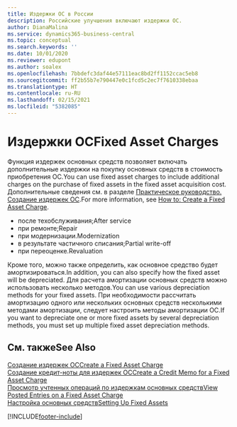 ```yaml
---
title: Издержки ОС в России
description: Российские улучшения включают издержки ОС.
author: DianaMalina
ms.service: dynamics365-business-central
ms.topic: conceptual
ms.search.keywords: ''
ms.date: 10/01/2020
ms.reviewer: edupont
ms.author: soalex
ms.openlocfilehash: 7bbdefc3daf44e57111eac8bd2ff1152ccac5eb8
ms.sourcegitcommit: ff2b55b7e790447e0c1fcd5c2ec7f7610338ebaa
ms.translationtype: HT
ms.contentlocale: ru-RU
ms.lasthandoff: 02/15/2021
ms.locfileid: "5382085"
---
```

# <a name="fixed-asset-charges"></a><span data-ttu-id="ccc9d-103">Издержки ОС</span><span class="sxs-lookup"><span data-stu-id="ccc9d-103">Fixed Asset Charges</span></span>

<span data-ttu-id="ccc9d-104">Функция издержек основных средств позволяет включать дополнительные издержки на покупку основных средств в стоимость приобретения ОС.</span><span class="sxs-lookup"><span data-stu-id="ccc9d-104">You can use fixed asset charges to include additional charges on the purchase of fixed assets in the fixed asset acquisition cost.</span></span> <span data-ttu-id="ccc9d-105">Дополнительные сведения см. в разделе [Практическое руководство. Создание издержек ОС](how-to-create-a-fixed-asset-charge.md).</span><span class="sxs-lookup"><span data-stu-id="ccc9d-105">For more information, see [How to: Create a Fixed Asset Charge](how-to-create-a-fixed-asset-charge.md).</span></span> 

- <span data-ttu-id="ccc9d-106">после техобслуживания;</span><span class="sxs-lookup"><span data-stu-id="ccc9d-106">After service</span></span>
- <span data-ttu-id="ccc9d-107">при ремонте;</span><span class="sxs-lookup"><span data-stu-id="ccc9d-107">Repair</span></span>
- <span data-ttu-id="ccc9d-108">при модернизации.</span><span class="sxs-lookup"><span data-stu-id="ccc9d-108">Modernization</span></span>
- <span data-ttu-id="ccc9d-109">в результате частичного списания;</span><span class="sxs-lookup"><span data-stu-id="ccc9d-109">Partial write-off</span></span>
- <span data-ttu-id="ccc9d-110">при переоценке.</span><span class="sxs-lookup"><span data-stu-id="ccc9d-110">Revaluation</span></span>

<span data-ttu-id="ccc9d-111">Кроме того, можно также определить, как основное средство будет амортизироваться.</span><span class="sxs-lookup"><span data-stu-id="ccc9d-111">In addition, you can also specify how the fixed asset will be depreciated.</span></span> <span data-ttu-id="ccc9d-112">Для расчета амортизации основных средств можно использовать несколько методов.</span><span class="sxs-lookup"><span data-stu-id="ccc9d-112">You can use various depreciation methods for your fixed assets.</span></span> <span data-ttu-id="ccc9d-113">При необходимости рассчитать амортизацию одного или нескольких основных средств несколькими методами амортизации, следует настроить методы амортизации ОС.</span><span class="sxs-lookup"><span data-stu-id="ccc9d-113">If you want to depreciate one or more fixed assets by several depreciation methods, you must set up multiple fixed asset depreciation methods.</span></span>

## <a name="see-also"></a><span data-ttu-id="ccc9d-114">См. также</span><span class="sxs-lookup"><span data-stu-id="ccc9d-114">See Also</span></span>

[<span data-ttu-id="ccc9d-115">Создание издержек ОС</span><span class="sxs-lookup"><span data-stu-id="ccc9d-115">Create a Fixed Asset Charge</span></span>](How-to-Create-a-Fixed-Asset-Charge.md)  
[<span data-ttu-id="ccc9d-116">Создание кредит-ноты для издержек ОС</span><span class="sxs-lookup"><span data-stu-id="ccc9d-116">Create a Credit Memo for a Fixed Asset Charge</span></span>](How-to-Create-a-Credit-Memo-for-a-Fixed-Asset-Charge.md)  
[<span data-ttu-id="ccc9d-117">Просмотр учтенных операций по издержкам основных средств</span><span class="sxs-lookup"><span data-stu-id="ccc9d-117">View Posted Entries on a Fixed Asset Charge</span></span>](How-to-View-Posted-Entries-on-a-Fixed-Asset-Charge.md)  
[<span data-ttu-id="ccc9d-118">Настройка основных средств</span><span class="sxs-lookup"><span data-stu-id="ccc9d-118">Setting Up Fixed Assets</span></span>](../../fa-setup.md)  


[!INCLUDE[footer-include](../../includes/footer-banner.md)]
